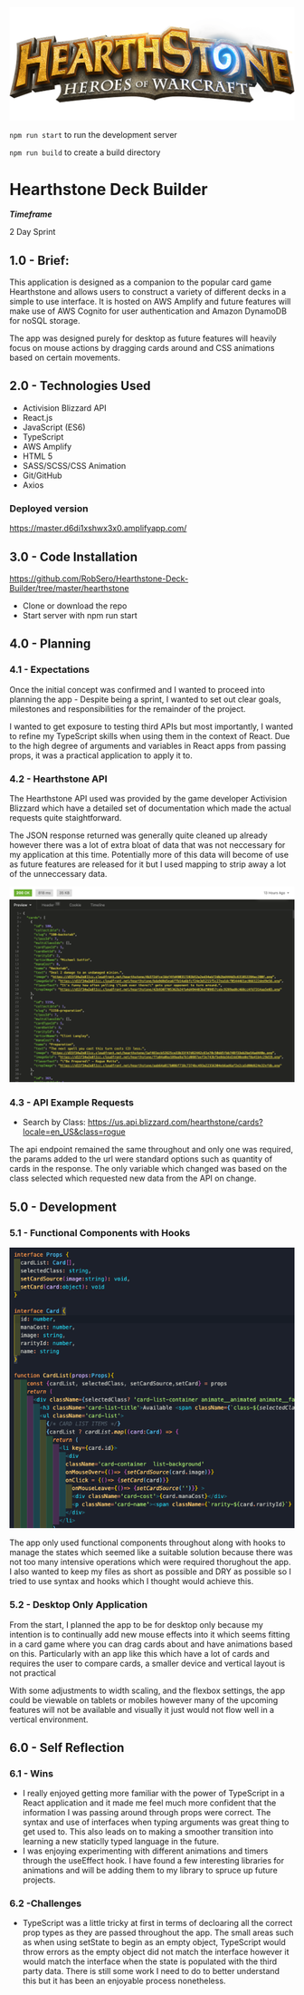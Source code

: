 
<img src="src/assets/logo.png" alt="logo" />

`npm run start` to run the development server

`npm run build` to create a build directory

# Hearthstone Deck Builder

**_Timeframe_**

2 Day Sprint

## 1.0 - Brief:

This application is designed as a companion to the popular card game Hearthstone and allows users to construct a variety of different decks in a simple to use interface. It is hosted on AWS Amplify and future features will make use of AWS Cognito for user authentication and Amazon DynamoDB for noSQL storage.

 The app was designed purely for desktop as future features will heavily focus on mouse actions by dragging cards around and CSS animations based on certain movements.


## 2.0 - Technologies Used

- Activision Blizzard API
- React.js
- JavaScript (ES6)
- TypeScript
- AWS Amplify
- HTML 5
- SASS/SCSS/CSS Animation
- Git/GitHub
- Axios

### Deployed version

https://master.d6di1xshwx3x0.amplifyapp.com/

## 3.0 - Code Installation

https://github.com/RobSero/Hearthstone-Deck-Builder/tree/master/hearthstone

- Clone or download the repo
- Start server with npm run start

## 4.0 - Planning

### 4.1 - Expectations

Once the initial concept was confirmed and I wanted to proceed into planning the app - Despite being a sprint, I wanted to set out clear goals, milestones and responsibilities for the remainder of the project.

I wanted to get exposure to testing third APIs but most importantly, I wanted to refine my TypeScript skills when using them in the context of React. Due to the high degree of arguments and variables in React apps from passing props, it was a practical application to apply it to.

### 4.2 - Hearthstone API

The Hearthstone API used was provided by the game developer Activision Blizzard which have a detailed set of documentation which made the actual requests quite staightforward. 

The JSON response returned was generally quite cleaned up already however there was a lot of extra bloat of data that was not neccessary for my application at this time. Potentially more of this data will become of use as future features are released for it but I used mapping to strip away a lot of the unneccessary data.

<img src="src/assets/insomnia.png" alt="insomnia" />

### 4.3 - API Example Requests

- Search by Class: https://us.api.blizzard.com/hearthstone/cards?locale=en_US&class=rogue

The api endpoint remained the same throughout and only one was required, the params added to the url were standard options such as quantity of cards in the response. The only variable which changed was based on the class selected which requested new data from the API on change.

## 5.0 - Development

### 5.1 - Functional Components with Hooks

<img src="src/assets/functional.png" alt="home-page-site"/>

The app only used functional components throughout along with hooks to manage the states which seemed like a suitable solution because there was not too many intensive operations which were required thorughout the app. I also wanted to keep my files as short as possible and DRY as possible so I tried to use syntax and hooks which I thought would achieve this.

### 5.2 - Desktop Only Application

From the start, I planned the app to be for desktop only because my intention is to continually add new mouse effects into it which seems fitting in a card game where you can drag cards about and have animations based on this.  Particularly with an app like this which have a lot of cards and requires the user to compare cards, a smaller device and vertical layout is not practical

With some adjustments to width scaling, and the flexbox settings, the app could be viewable on tablets or mobiles however many of the upcoming features will not be available and visually it just would not flow well in a vertical environment.

## 6.0 - Self Reflection
### 6.1 - Wins

- I really enjoyed getting more familiar with the power of TypeScript in a React application and it made me feel much more confident that the information I was passing around through props were correct. The syntax and use of interfaces when typing arguments was great thing to get used to. This also leads on to making a smoother transition into learning a new staticlly typed language in the future.
- I was enjoying experimenting with different animations and timers through the useEffect hook. I have found a few interesting libraries for animations and will be adding them to my library to spruce up future projects.

### 6.2  -Challenges

- TypeScript was a little tricky at first in terms of decloaring all the correct prop types as they are passed throughout the app. The small areas such as when using setState to begin as an empty object, TypeScript would throw errors as the empty object did not match the interface however it would match the interface when the state is populated with the third party data. There is still some work I need to do to better understand this but it has been an enjoyable process nonetheless.


